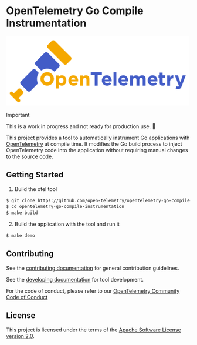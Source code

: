 # OpenTelemetry Go Compile Instrumentation

<img src="./docs/assets/otel-logo.png" alt="OpenTelemetry Logo" width="500">

> [!IMPORTANT]
> This is a work in progress and not ready for production use. 🚨

This project provides a tool to automatically instrument Go applications with [OpenTelemetry](https://opentelemetry.io/) at compile time. It modifies the Go build process to inject OpenTelemetry code into the application without requiring manual changes to the source code.

## Getting Started

1. Build the otel tool
```bash
$ git clone https://github.com/open-telemetry/opentelemetry-go-compile-instrumentation.git
$ cd opentelemetry-go-compile-instrumentation
$ make build
```

2. Build the application with the tool and run it
```bash
$ make demo
```

## Contributing

See the [contributing documentation](CONTRIBUTING.md) for general contribution guidelines.

See the [developing documentation](./docs/developing.md) for tool development.

For the code of conduct, please refer to our [OpenTelemetry Community Code of Conduct](https://github.com/open-telemetry/community/blob/main/code-of-conduct.md)

## License

This project is licensed under the terms of the [Apache Software License version 2.0](./LICENSE).

